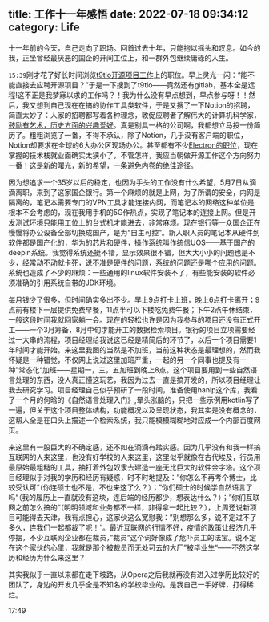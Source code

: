 title: 工作十一年感悟
date: 2022-07-18 09:34:12
category: Life
---

十一年前的今天，自己走向了职场。回首过去十年，只能抱以摇头和叹息。如今的我，正坐曾经最厌恶的国企的开间工位上，和一群外包继续庸碌的人生。


`15:39`刚才花了好长时间浏览[t9tio开源项目工作](https://github.com/t9tio/open-source-jobs)上的职位。早上灵光一闪：“能不能直接去应聘开源项目？”于是一下搜到了t9tio——竟然还有gitlab，基本全是远程!这不正是我梦寐以求的工作吗？！我为什么没有早点想到，早点参与呀！！然后，我又想到自己现在在搞的协作工具类软件，于是又搜了一下Notion的招聘，简直太妙了：人家的招聘都写着各种理念，敦促应聘者了解伟大的计算机科学家，[鼓励有艺术，历史方面的兴趣爱好](https://boards.greenhouse.io/notion/jobs/4779607003)。真是别具一格的公司啊，我都想立马投一份简历了。粗粗浏览了一番，不得不承认，除了Notion，几乎没有客户端的职位，Notion却要求在全球的6大办公区现场办公。甚至都有不少[Electron的职位](https://jobs.lever.co/mattermost)，现在掌握的技术栈就业面确实太狭小了，不管怎样，我应当朝做开源工作这个方向努力一番！这是新的曙光，新的希望，一条避免内卷的绝佳途径。

因为想追求一个35岁以后的稳定，也因为手头的工作没有什么希望，5月7日从滴滴离职，来到了这家国企银行。第一个麻烦的就是上网，为了所谓的安全，内网是隔离的，笔记本需要专门的VPN工具才能连接内网，而笔记本的网络这种单位是根本不会考虑的，现在我用手机的5G作热点，实现了笔记本的连接上网。但是开发测试环境只能用工位上的台式机才能进去，非常麻烦。现在银行等一众国企正在慢慢将办公设备全部切换成国产，是为“自主可控”。新入职人员的笔记本从硬件到软件都是国产化的，华为的芯片和硬件，操作系统叫作统信UOS——基于国产的deepin系统。我觉得系统还挺不错，显示效果很不错，但大大小小的问题也是不少，经常动不动就卡死，说不准是硬件的问题，系统的问题还是哪个应用的问题。系统也造成了不少的麻烦：一些通用的linux软件安装不了，有些能安装的软件必须准确的引用系统自带的JDK环境。

每月钱少了很多，但时间确实多出不少。早上9点打卡上班，晚上6点打卡离开；9点前有楼下一层提供免费早餐，11点半可以下楼吃免费午餐；下午2点午休结束，一般这段时间我就回家躺一会。现在的轻松也许是因为我参与的项目还没有正式开工——一个3月筹备，8月中旬才能开工的数据检索项目。银行的项目立项需要经过一大串的流程，项目经理给我说这已经是精简后的环节了，以后一个项目需要1年时间才能开始。来这里我图的当然是不加班，当前这种状态是最理想的，然而我怀疑是一种错觉，不仅网上说过这里加班严重，一起的另一个同事也提及有一种”常态化“加班——星期一，三，五加班到晚上8点。这个项目要用到一些自然语言处理的东西，没人真正懂这玩艺，我因为过去一直是搞开发的，所以项目经理让我去研究学习。项目经理自己似乎预研了一段时间，准备使用hanlp这个库，我看了一个月的何晗的《自然语言处理入门》,晕头涨脑的，只把一些示例用kotlin写了一遍，但关于这个项目整体结构，功能概况以及呈现状态，我其实是没有概念的，这帮人全是在口头上描述一个检索系统，我只能模模糊糊地对应成一个内部百度网页。

来这里有一股巨大的不确定感，还不如在滴滴有踏实感。因为几乎没有和我一样搞互联网的人来这里，也没有好学校的人来这里，这里似乎就像在古代埃及，行员用最原始最粗糙的工具，抽打着外包奴隶去建造一座无比巨大的软件金字塔。这个项目经理似乎对我的学历和经历有疑惑，时不时地提及：”你怎么不再考个博士，比较受认可“（你连硕士也不是，不也来这了么？）；”你们硕士的时候学自然语言了吗“（我的履历上一直就没有这块，连后端的经历都少，想表达什么？）；”你们互联网之前怎么搞的“（明明领域和业务都不一样，非得拿一起比较？），上周还说新项目可能得去天津，我有点担心，这家伙这么宽慰我：”别想那么多，说不定过不了多久，连我们一起都裁了呢！“。最近互联网的行情不好，疫情的政策让经济几乎停摆，不少互联网企业都在裁员，”裁员“这个词好像成了危吓员工的法宝。说不定在这个家伙的心里，我就是那个被裁员而无处可去的大厂”被毕业生“——不然这学历和经历为什么来这里？

其实我似乎一直以来都在走下坡路，从Opera之后我就再没有进入过学历比较好的团队了，身边的开发几乎全是不知名的学校毕业的。是我自己一手好牌，打得稀烂。

17:49
